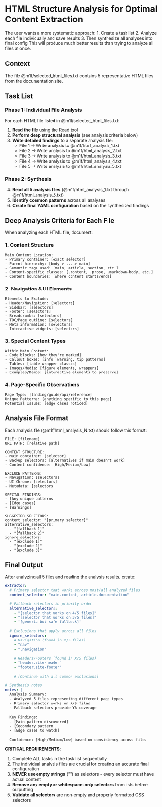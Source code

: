 # HTML Structure Analysis for Optimal Content Extraction

<deep-thinking>
The user wants a more systematic approach:
1. Create a task list
2. Analyze each file individually and save results
3. Then synthesize all analyses into final config
This will produce much better results than trying to analyze all files at once.
</deep-thinking>

## Context
The file @m1f/selected_html_files.txt contains 5 representative HTML files from the documentation site.

## Task List

### Phase 1: Individual File Analysis
For each HTML file listed in @m1f/selected_html_files.txt:

1. **Read the file** using the Read tool
2. **Perform deep structural analysis** (see analysis criteria below)
3. **Write detailed findings** to a separate analysis file:
   - File 1 → Write analysis to @m1f/html_analysis_1.txt
   - File 2 → Write analysis to @m1f/html_analysis_2.txt
   - File 3 → Write analysis to @m1f/html_analysis_3.txt
   - File 4 → Write analysis to @m1f/html_analysis_4.txt
   - File 5 → Write analysis to @m1f/html_analysis_5.txt

### Phase 2: Synthesis
4. **Read all 5 analysis files** (@m1f/html_analysis_1.txt through @m1f/html_analysis_5.txt)
5. **Identify common patterns** across all analyses
6. **Create final YAML configuration** based on the synthesized findings

## Deep Analysis Criteria for Each File

When analyzing each HTML file, document:

### 1. Content Structure
```
Main Content Location:
- Primary container: [exact selector]
- Parent hierarchy: [body > ... > main]
- Semantic tags used: [main, article, section, etc.]
- Content-specific classes: [.content, .prose, .markdown-body, etc.]
- Content boundaries: [where content starts/ends]
```

### 2. Navigation & UI Elements
```
Elements to Exclude:
- Header/Navigation: [selectors]
- Sidebar: [selectors]
- Footer: [selectors]
- Breadcrumbs: [selectors]
- TOC/Page outline: [selectors]
- Meta information: [selectors]
- Interactive widgets: [selectors]
```

### 3. Special Content Types
```
Within Main Content:
- Code blocks: [how they're marked]
- Callout boxes: [info, warning, tip patterns]
- Tables: [table wrapper classes]
- Images/Media: [figure elements, wrappers]
- Examples/Demos: [interactive elements to preserve]
```

### 4. Page-Specific Observations
```
Page Type: [landing/guide/api/reference]
Unique Patterns: [anything specific to this page]
Potential Issues: [edge cases noticed]
```

## Analysis File Format

Each analysis file (@m1f/html_analysis_N.txt) should follow this format:

```
FILE: [filename]
URL PATH: [relative path]

CONTENT STRUCTURE:
- Main container: [selector]
- Backup selectors: [alternatives if main doesn't work]
- Content confidence: [High/Medium/Low]

EXCLUDE PATTERNS:
- Navigation: [selectors]
- UI Chrome: [selectors]
- Metadata: [selectors]

SPECIAL FINDINGS:
- [Any unique patterns]
- [Edge cases]
- [Warnings]

SUGGESTED SELECTORS:
content_selector: "[primary selector]"
alternative_selectors:
  - "[fallback 1]"
  - "[fallback 2]"
ignore_selectors:
  - "[exclude 1]"
  - "[exclude 2]"
  - "[exclude 3]"
```

## Final Output

After analyzing all 5 files and reading the analysis results, create:

```yaml
extractor:
  # Primary selector that works across most/all analyzed files
  content_selector: "main.content, article.documentation"
  
  # Fallback selectors in priority order
  alternative_selectors:
    - "[selector that works on 4/5 files]"
    - "[selector that works on 3/5 files]"
    - "[generic but safe fallback]"
  
  # Exclusions that apply across all files
  ignore_selectors:
    # Navigation (found in X/5 files)
    - "nav"
    - ".navigation"
    
    # Headers/Footers (found in X/5 files)
    - "header.site-header"
    - "footer.site-footer"
    
    # [Continue with all common exclusions]

# Synthesis notes
notes: |
  Analysis Summary:
  - Analyzed 5 files representing different page types
  - Primary selector works on X/5 files
  - Fallback selectors provide Y% coverage
  
  Key Findings:
  - [Main pattern discovered]
  - [Secondary pattern]
  - [Edge cases to watch]
  
  Confidence: [High/Medium/Low] based on consistency across files
```

**CRITICAL REQUIREMENTS**:
1. Complete ALL tasks in the task list sequentially
2. The individual analysis files are crucial for creating an accurate final configuration
3. **NEVER use empty strings** ("") as selectors - every selector must have actual content
4. **Remove any empty or whitespace-only selectors** from lists before outputting
5. **Validate all selectors** are non-empty and properly formatted CSS selectors